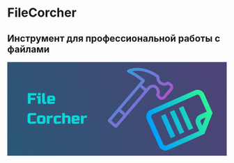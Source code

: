 # FileCorcher
## Инструмент для профессиональной работы с файлами

![Logotype](./FileCorcher_banner.png)



